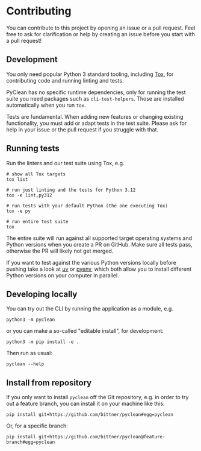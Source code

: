 <!--
SPDX-FileCopyrightText: 2020 Peter Bittner <django@bittner.it>

SPDX-License-Identifier: GPL-3.0-or-later
-->

Contributing
============

You can contribute to this project by opening an issue or a pull request.
Feel free to ask for clarification or help by creating an issue before
you start with a pull request!

Development
-----------

You only need popular Python 3 standard tooling, including [Tox][tox],
for contributing code and running linting and tests.

PyClean has no specific runtime dependencies, only for running the test
suite you need packages such as `cli-test-helpers`. Those are installed
automatically when you run `tox`.

Tests are fundamental. When adding new features or changing existing
functionality, you must add or adapt tests in the test suite. Please ask
for help in your issue or the pull request if you struggle with that.

Running tests
-------------

Run the linters and our test suite using Tox, e.g.

```console
# show all Tox targets
tox list
```

```console
# run just linting and the tests for Python 3.12
tox -e lint,py312
```

```console
# run tests with your default Python (the one executing Tox)
tox -e py
```

```console
# run entire test suite
tox
```

The entire suite will run against all supported target operating systems
and Python versions when you create a PR on GitHub.
Make sure all tests pass, otherwise the PR will likely not get merged.

If you want to test against the various Python versions locally before
pushing take a look at [uv][uv] or [pyenv][pyenv], which both allow you
to install different Python versions on your computer in parallel.

Developing locally
------------------

You can try out the CLI by running the application as a module, e.g.

```console
python3 -m pyclean
```

or you can make a so-called "editable install", for development:

```console
python3 -m pip install -e .
```

Then run as usual:

```console
pyclean --help
```

Install from repository
-----------------------

If you only want to install `pyclean` off the Git repository, e.g. in order
to try out a feature branch, you can install it on your machine like this:

```console
pip install git+https://github.com/bittner/pyclean#egg=pyclean
```

Or, for a specific branch:

```console
pip install git+https://github.com/bittner/pyclean@feature-branch#egg=pyclean
```

[pyenv]: https://github.com/pyenv/pyenv#installation
[tox]: https://tox.wiki/
[uv]: https://docs.astral.sh/uv/

